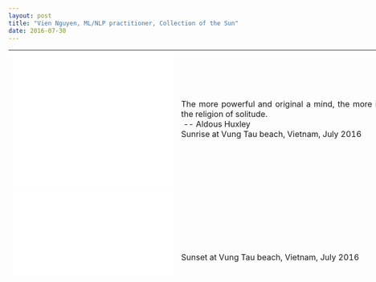 ```yaml
---
layout: post
title: "Vien Nguyen, ML/NLP practitioner, Collection of the Sun"
date: 2016-07-30
---
```

<!--
<p align = "justify">
I went on vacation with my sisters. The weather was fantastic. We went to the beach on the first day, the waves were soft and the sea water was warm, people around were polite. We were bathing in the sea for more than one hour, it was super nice. The next day we have viewed a splendid sunrise. It was super to sit in the balcony, watching the sun emerging little by little. I felt like I was in an infinite space, there was just the sounds of the waves, the splendour of the sunrise.
</p>
-->

<table align = "center" border = "0" style = "width: 900px; height: 450px;" cellpadding="10" cellspacing = "10">
	<tr>
		<td>
			<iframe src="//www.eyeem.com/embed/p/90230832/320/270" width="320" height="270" frameborder="0" scrolling="no" allowtransparency="true"> </iframe>
		</td>
		<td valign="center">
			<p align = "justify">The more powerful and original a mind, the more it will incline towards the religion of solitude.<br>
			&nbsp;-- Aldous Huxley<br>
			Sunrise at Vung Tau beach, Vietnam, July 2016
			</p>
		</td>
	</tr>
	<tr>
		<td>
			<iframe src="//www.eyeem.com/embed/p/90245584/320/270" width="320" height="270" frameborder="0" scrolling="no" allowtransparency="true"> </iframe>
		</td>
		<td valign="center">
			<p align = "justify">
			Sunset at Vung Tau beach, Vietnam, July 2016
			</p>
		</td>
	</tr>
	<tr>
		<td>
			<iframe src="//www.eyeem.com/embed/p/90230326/320/270" width="320" height="270" frameborder="0" scrolling="no" allowtransparency="true"> </iframe>
		</td>
		<td valign="center">
			<p align = "justify">
			Sunset at Vung Tau beach, Vietnam, July 2016
			</p>
		</td>
	</tr>
	<tr>
		<td>
			<iframe src="//www.eyeem.com/embed/p/89606028/320/270" width="320" height="270" frameborder="0" scrolling="no" allowtransparency="true"> </iframe>
		</td>
		<td valign="center">
			<p align = "justify">
			Sunset in Crans-Montana, Switzerland, December 2015
			</p>
		</td>
	</tr>
	<tr>
		<td>
			<iframe src="//www.eyeem.com/embed/p/89605849/320/270" width="320" height="270" frameborder="0" scrolling="no" allowtransparency="true"> </iframe>
		</td>
		<td valign="center">
			<p align = "justify">
			Sunset in Crans-Montana, Switzerland, December 2015
			</p>
		</td>
	</tr>
	<tr>
		<td>
			<iframe src="//www.eyeem.com/embed/p/89101963/320/296" width="320" height="296" frameborder="0" scrolling="no" allowtransparency="true"> </iframe>
		</td>
		<td valign="center">
			<p align = "justify">
			Sunset in Lugano, Switzerland
			</p>
		</td>
	</tr>
	<tr>
		<td>
			<iframe src="//www.eyeem.com/embed/p/89101854/320/296" width="320" height="296" frameborder="0" scrolling="no" allowtransparency="true"> </iframe>
		</td>
		<td valign="center">
			<p align = "justify">
			Sunrise in Lugano, Switzerland
			</p>
		</td>
	</tr>
	<tr>
		<td>
			<iframe src="//www.eyeem.com/embed/p/89078648/320/296" width="320" height="296" frameborder="0" scrolling="no" allowtransparency="true"> </iframe>
		</td>
		<td valign="center">
			<p align = "justify">
			Sunrise in Schwende, Appenzellerland, Switzerland
			</p>
		</td>
	</tr>
	<tr>
		<td>
			<iframe src="//www.eyeem.com/embed/p/89007840/320/372" width="320" height="372" frameborder="0" scrolling="no" allowtransparency="true"> </iframe>
		</td>
		<td valign="center">
			<p align = "justify">
			A peaceful afternoon in Lago Maggiore, Locarno, Switzerland
			</p>
		</td>
	</tr>
	<tr>
		<td>
			<iframe src="//www.eyeem.com/embed/p/88944811/320/302" width="320" height="302" frameborder="0" scrolling="no" allowtransparency="true"> </iframe>
		</td>
		<td valign="center">
			<p align = "justify">
			Sunrise in Crans-Montana, Switzerland, January 2016
			</p>
		</td>
	</tr>
	<tr>
		<td>
			<iframe src="//www.eyeem.com/embed/p/88826612/320/296" width="320" height="296" frameborder="0" scrolling="no" allowtransparency="true"> </iframe>
		</td>
		<td valign="center">
			<p align = "justify">
			Sunset in Trento, Italy
			</p>
		</td>
	</tr>
	<tr>
		<td>
			<iframe src="//www.eyeem.com/embed/p/88826573/320/296" width="320" height="296" frameborder="0" scrolling="no" allowtransparency="true"> </iframe>
		</td>
		<td valign="center">
			<p align = "justify">
			Sunset in Trento, Italy
			</p>
		</td>
	</tr>
	<tr>
		<td>
			<iframe src="//www.eyeem.com/embed/p/88735192/320/296" width="320" height="296" frameborder="0" scrolling="no" allowtransparency="true"> </iframe>
		</td>
		<td valign="center">
			<p align = "justify">
			Sunset in Lugano lake, Switzerland
			</p>
		</td>
	</tr>
	<tr>
		<td>
			<iframe src="//www.eyeem.com/embed/p/88735155/320/296" width="320" height="296" frameborder="0" scrolling="no" allowtransparency="true"> </iframe>
		</td>
		<td valign="center">
			<p align = "justify">
			Sunset in Lugano lake, Switzerland
			</p>
		</td>
	</tr>
	<tr>
		<td>
			<iframe src="//www.eyeem.com/embed/p/88717112/320/296" width="320" height="296" frameborder="0" scrolling="no" allowtransparency="true"> </iframe>
		</td>
		<td valign="center">
			<p align = "justify">
			Sunset in Trento, Italy
			</p>
		</td>
	</tr>
	<tr>
		<td>
			<iframe src="//www.eyeem.com/embed/p/88629321/320/270" width="320" height="270" frameborder="0" scrolling="no" allowtransparency="true"> </iframe>
		</td>
		<td valign="center">
			<p align = "justify">
			Sunrise in Crans-Montana, Switzerland
			</p>
		</td>
	</tr>
	<tr>
		<td>
			<iframe src="//www.eyeem.com/embed/p/88629209/320/296" width="320" height="296" frameborder="0" scrolling="no" allowtransparency="true"> </iframe>
		</td>
		<td valign="center">
			<p align = "justify">
			Sunset over mountain ranges viewed from M&auml;nnlichen, Switzerland, January 2016
			</p>
		</td>
	</tr>
	<tr>
		<td>
			<iframe src="//www.eyeem.com/embed/p/88507594/320/296" width="320" height="296" frameborder="0" scrolling="no" allowtransparency="true"> </iframe>
		</td>
		<td valign="center">
			<p align = "justify">
			Sunset in Basel, Switzerland
			</p>
		</td>
	</tr>
	<tr>
		<td>
			<iframe src="//www.eyeem.com/embed/p/88449104/320/296" width="320" height="296" frameborder="0" scrolling="no" allowtransparency="true"> </iframe>
		</td>
		<td valign="center">
			<p align = "justify">
			Sunset in Lugano, Switzerland
			</p>
		</td>
	</tr>
	<tr>
		<td>
			<iframe src="//www.eyeem.com/embed/p/88314694/320/270" width="320" height="270" frameborder="0" scrolling="no" allowtransparency="true"> </iframe>
		</td>
		<td valign="center">
			<p align = "justify">
			Sunrise over mountain ranges viewed from M&uuml;rren, Switzerland, January 2016
			</p>
		</td>
	</tr>
	<tr>
		<td>
			<iframe src="//www.eyeem.com/embed/p/88289903/320/270" width="320" height="270" frameborder="0" scrolling="no" allowtransparency="true"> </iframe>
		</td>
		<td valign="center">
			<p align = "justify">
			Sunset in Crans-Montana, Switzerland
			</p>
		</td>
	</tr>
	<tr>
		<td>
			<iframe src="//www.eyeem.com/embed/p/88223890/320/270" width="320" height="270" frameborder="0" scrolling="no" allowtransparency="true"> </iframe>
		</td>
		<td valign="center">
			<p align = "justify">
			Fishing boats at sunrise in Vung Tau, Vietnam
			</p>
		</td>
	</tr>
	<tr>
		<td>
			<iframe src="//www.eyeem.com/embed/p/88165951/320/296" width="320" height="296" frameborder="0" scrolling="no" allowtransparency="true"> </iframe>
		</td>
		<td valign="center">
			<p align = "justify">
			Sunrise over mountain ranges viewed from M&uuml;rren, Switzerland, January 2016
			</p>
		</td>
	</tr>
	<tr>
		<td>
			<iframe src="//www.eyeem.com/embed/p/88163242/320/270" width="320" height="270" frameborder="0" scrolling="no" allowtransparency="true"> </iframe>
		</td>
		<td valign="center">
			<p align = "justify">
			Sunset in Crans-Montana, Switzerland, December 2015
			</p>
		</td>
	</tr>
</table>

<div>
<script>
  (function(i,s,o,g,r,a,m){i['GoogleAnalyticsObject']=r;i[r]=i[r]||function(){
  (i[r].q=i[r].q||[]).push(arguments)},i[r].l=1*new Date();a=s.createElement(o),
  m=s.getElementsByTagName(o)[0];a.async=1;a.src=g;m.parentNode.insertBefore(a,m)
  })(window,document,'script','https://www.google-analytics.com/analytics.js','ga');

  ga('create', 'UA-77434616-1', 'auto');
  ga('send', 'pageview');

</script>
</div>